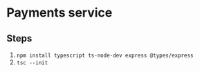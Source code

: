 # Payments service

## Steps

1. `npm install typescript ts-node-dev express @types/express`
1. `tsc --init`
